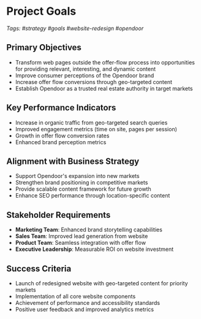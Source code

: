 # Project Goals

*Tags: #strategy #goals #website-redesign #opendoor*

## Primary Objectives

- Transform web pages outside the offer-flow process into opportunities for providing relevant, interesting, and dynamic content
- Improve consumer perceptions of the Opendoor brand
- Increase offer flow conversions through geo-targeted content
- Establish Opendoor as a trusted real estate authority in target markets

## Key Performance Indicators

- Increase in organic traffic from geo-targeted search queries
- Improved engagement metrics (time on site, pages per session)
- Growth in offer flow conversion rates
- Enhanced brand perception metrics

## Alignment with Business Strategy

- Support Opendoor's expansion into new markets
- Strengthen brand positioning in competitive markets
- Provide scalable content framework for future growth
- Enhance SEO performance through location-specific content

## Stakeholder Requirements

- **Marketing Team**: Enhanced brand storytelling capabilities
- **Sales Team**: Improved lead generation from website
- **Product Team**: Seamless integration with offer flow
- **Executive Leadership**: Measurable ROI on website investment

## Success Criteria

- Launch of redesigned website with geo-targeted content for priority markets
- Implementation of all core website components
- Achievement of performance and accessibility standards
- Positive user feedback and improved analytics metrics

